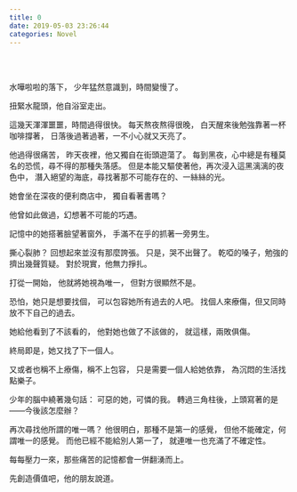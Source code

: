 ```yaml
---
title: 0
date: 2019-05-03 23:26:44
categories: Novel
---
```


<center>
</center>

<!-- more -->

<br><br>

水嘩啦啦的落下，
少年猛然意識到，時間變慢了。

扭緊水龍頭，他自浴室走出。

這幾天渾渾噩噩，時間過得很快。
每天熬夜熬得很晚，
白天醒來後勉強靠著一杯咖啡撐著，
日落後過著過著，一不小心就又天亮了。

他過得很痛苦，
昨天夜裡，他又獨自在街頭遊蕩了。
每到黑夜，心中總是有種莫名的恐慌，尋不得的那種失落感。
但是本能又驅使著他，再次浸入這黑漓漓的夜色中，
潛入絕望的海底，尋找著那不可能存在的、一絲絲的光。

她會坐在深夜的便利商店中，
獨自看著書嗎？

他曾如此做過，幻想著不可能的巧遇。

記憶中的她搭著臉望著窗外，
手滿不在乎的抓著一旁男生。

撕心裂肺？
回想起來並沒有那麼誇張。
只是，哭不出聲了。
乾啞的嗓子，勉強的擠出幾聲質疑。
對於現實，他無力掙扎。

打從一開始，
他就將她視為唯一，
但對方很顯然不是。

恐怕，她只是想要找個，
可以包容她所有過去的人吧。
找個人來療傷，但又同時放不下自己的過去。

她給他看到了不該看的，
他對她也做了不該做的，
就這樣，兩敗俱傷。

終局即是，她又找了下一個人。

又或者也稱不上療傷，稱不上包容，
只是需要一個人給她依靠，
為沉悶的生活找點樂子。

少年的腦中繞著幾句話：
可惡的她，可憐的我。
轉過三角柱後，上頭寫著的是——今後該怎麼辦？

再次尋找他所謂的唯一嗎？
他很明白，那種不是第一的感覺，
但他不能確定，何謂唯一的感覺。
而他已經不能給別人第一了，
就連唯一也充滿了不確定性。

每每壓力一來，那些痛苦的記憶都會一併翻湧而上。

先創造價值吧，他的朋友說道。
